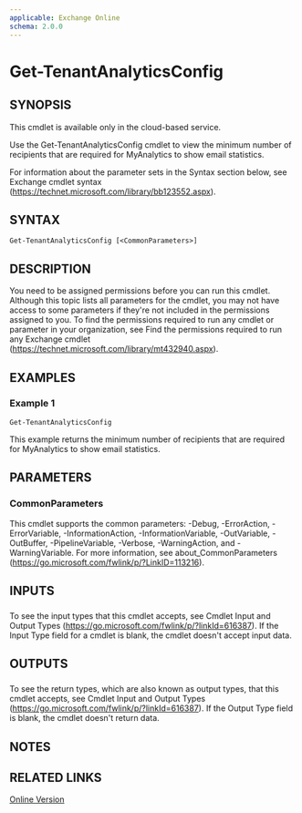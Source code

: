 ```yaml
---
applicable: Exchange Online
schema: 2.0.0
---
```


# Get-TenantAnalyticsConfig

## SYNOPSIS
This cmdlet is available only in the cloud-based service.

Use the Get-TenantAnalyticsConfig cmdlet to view the minimum number of recipients that are required for MyAnalytics to show email statistics.

For information about the parameter sets in the Syntax section below, see Exchange cmdlet syntax (https://technet.microsoft.com/library/bb123552.aspx).

## SYNTAX

```
Get-TenantAnalyticsConfig [<CommonParameters>]
```

## DESCRIPTION
You need to be assigned permissions before you can run this cmdlet. Although this topic lists all parameters for the cmdlet, you may not have access to some parameters if they're not included in the permissions assigned to you. To find the permissions required to run any cmdlet or parameter in your organization, see Find the permissions required to run any Exchange cmdlet (https://technet.microsoft.com/library/mt432940.aspx).

## EXAMPLES

### Example 1
```
Get-TenantAnalyticsConfig
```

This example returns the minimum number of recipients that are required for MyAnalytics to show email statistics.

## PARAMETERS

### CommonParameters
This cmdlet supports the common parameters: -Debug, -ErrorAction, -ErrorVariable, -InformationAction, -InformationVariable, -OutVariable, -OutBuffer, -PipelineVariable, -Verbose, -WarningAction, and -WarningVariable. For more information, see about_CommonParameters (https://go.microsoft.com/fwlink/p/?LinkID=113216).

## INPUTS

###  
To see the input types that this cmdlet accepts, see Cmdlet Input and Output Types (https://go.microsoft.com/fwlink/p/?linkId=616387). If the Input Type field for a cmdlet is blank, the cmdlet doesn't accept input data.

## OUTPUTS

###  
To see the return types, which are also known as output types, that this cmdlet accepts, see Cmdlet Input and Output Types (https://go.microsoft.com/fwlink/p/?linkId=616387). If the Output Type field is blank, the cmdlet doesn't return data.

## NOTES

## RELATED LINKS

[Online Version](https://technet.microsoft.com/library/9df5ec50-6b91-4801-9221-0a5985b8af3a.aspx)

